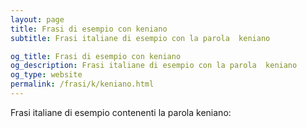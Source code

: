 ```yaml
---
layout: page
title: Frasi di esempio con keniano 
subtitle: Frasi italiane di esempio con la parola  keniano

og_title: Frasi di esempio con keniano 
og_description: Frasi italiane di esempio con la parola  keniano
og_type: website
permalink: /frasi/k/keniano.html
---
```


Frasi italiane di esempio contenenti la parola keniano:


